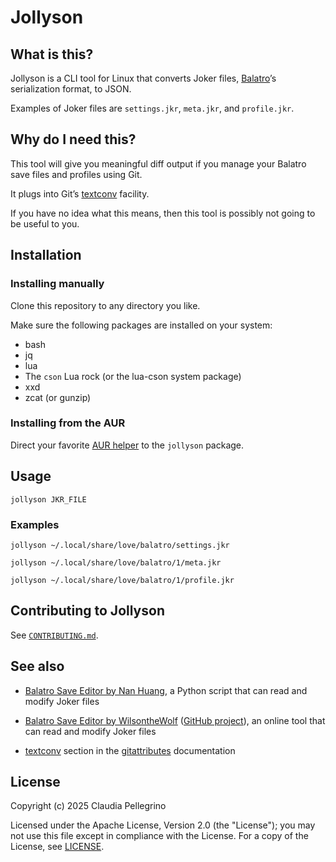 # Jollyson

## What is this?

Jollyson is a CLI tool for Linux that converts Joker files,
[Balatro](https://en.wikipedia.org/wiki/Balatro_(video_game))’s
serialization format, to JSON.

Examples of Joker files are `settings.jkr`, `meta.jkr`, and
`profile.jkr`.

## Why do I need this?

This tool will give you meaningful diff output if you manage your
Balatro save files and profiles using Git.

It plugs into Git’s
[textconv](https://git-scm.com/docs/gitattributes#_performing_text_diffs_of_binary_files)
facility.

If you have no idea what this means, then this tool is possibly not
going to be useful to you.

## Installation

### Installing manually

Clone this repository to any directory you like.

Make sure the following packages are installed on your system:

- bash
- jq
- lua
- The `cson` Lua rock (or the lua-cson system package)
- xxd
- zcat (or gunzip)

### Installing from the AUR

Direct your favorite
[AUR helper](https://wiki.archlinux.org/title/AUR_helpers) to the
`jollyson` package.

## Usage

```shell
jollyson JKR_FILE
```

### Examples

```shell
jollyson ~/.local/share/love/balatro/settings.jkr
```

```shell
jollyson ~/.local/share/love/balatro/1/meta.jkr
```

```shell
jollyson ~/.local/share/love/balatro/1/profile.jkr
```

## Contributing to Jollyson

See [`CONTRIBUTING.md`](https://github.com/claui/jollyson/blob/main/CONTRIBUTING.md).

## See also

- [Balatro Save Editor by Nan Huang](https://github.com/TeddyHuang-00/BalatroSaveEditor),
  a Python script that can read and modify Joker files

- [Balatro Save Editor by WilsontheWolf](https://balatro.shorty.systems/)
  ([GitHub project](https://github.com/WilsontheWolf/balatro-save-loader)),
  an online tool that can read and modify Joker files

- [textconv](https://git-scm.com/docs/gitattributes#_performing_text_diffs_of_binary_files)
  section in the
  [gitattributes](https://git-scm.com/docs/gitattributes)
  documentation

## License

Copyright (c) 2025 Claudia Pellegrino

Licensed under the Apache License, Version 2.0 (the "License");
you may not use this file except in compliance with the License.
For a copy of the License, see [LICENSE](LICENSE).
